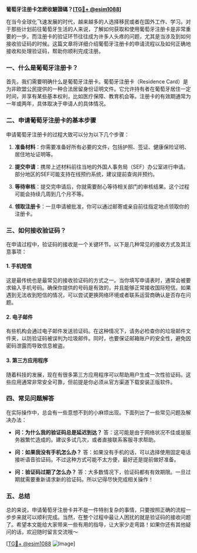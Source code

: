 **葡萄牙注册卡怎麽收驗證碼？[[TG💪+ @esim1088](https://t.me/s/esim1088)]**

在当今全球化飞速发展的时代，越来越多的人选择移民或者在国外工作、学习。对于那些计划前往葡萄牙生活的人来说，了解如何获取和使用葡萄牙注册卡是非常重要的一步。而注册卡的验证环节往往成为许多人头疼的问题，尤其是当涉及到如何接收验证码的时候。这篇文章将详细介绍葡萄牙注册卡的申请流程以及如何正确地接收和处理验证码，帮助你顺利完成注册。

### 一、什么是葡萄牙注册卡？

首先，我们需要明确什么是葡萄牙注册卡。葡萄牙注册卡（Residence Card）是为非欧盟公民提供的一种合法居留身份证明文件。它允许持有者在葡萄牙居住一定时间，并享有某些基本权利，比如医疗保障、教育机会等。注册卡的有效期通常为一年或两年，具体取决于申请人的具体情况。

### 二、申请葡萄牙注册卡的基本步骤

申请葡萄牙注册卡的过程大致可以分为以下几个步骤：

1. **准备材料**：你需要准备好所有必要的文件，包括护照、签证、健康保险证明、居住地址证明等。
   
2. **提交申请**：携带上述材料前往当地的外国人事务局（SEF）办公室进行申请。部分地区的SEF可能支持在线预约系统，建议提前查询并预约。

3. **等待审核**：提交完申请后，你就需要耐心等待相关部门的审核结果。这个过程可能会持续几周到几个月不等。

4. **领取注册卡**：一旦申请被批准，你可以通过邮寄或亲自前往指定地点领取你的注册卡。

### 三、如何接收验证码？

在申请过程中，验证码的接收是一个关键环节。以下是几种常见的接收方式及其注意事项：

#### 1. 手机短信
这是最传统也是最常见的接收验证码的方式之一。当你填写申请表时，通常会被要求输入手机号码。确保你提供的号码是有效的，并且能够正常接收国际短信。如果遇到无法收到短信的情况，可以尝试更换网络环境或者联系运营商确认是否存在问题。

#### 2. 电子邮件
有些机构会通过电子邮件发送验证码。在这种情况下，请务必检查你的垃圾邮件文件夹，以防验证码被误判为垃圾邮件。同时，也要保证邮箱账户的安全性，避免因密码泄露而导致信息被盗。

#### 3. 第三方应用程序
随着科技的发展，现在有很多第三方应用程序可以帮助用户生成一次性验证码。这些应用通常非常安全可靠，但前提是你必须从官方渠道下载安装正版软件。

### 四、常见问题解答

在实际操作中，总会有一些意想不到的小麻烦出现。下面列出了一些常见问题及解决办法：

- **问：为什么我的验证码总是延迟到达？**
  答：这可能是由于网络状况不佳或是服务器繁忙造成的。建议多试几次，或者直接联系客服寻求帮助。

- **问：如果我没有手机怎么办？**
  答：如果没有手机的话，可以选择使用固定电话接听语音验证码。不过这种方式可能不太方便，最好还是提前做好准备。

- **问：验证码过期了怎么办？**
  答：大多数情况下，验证码都有有效期限。一旦过期就需要重新请求新的验证码。所以记得尽快完成相关操作！

### 五、总结

总的来说，申请葡萄牙注册卡并不是一件特别复杂的事情，只要按照正确的流程一步步来就可以顺利完成。当然，在整个过程中最让人困扰的就是验证码的接收问题了。希望本文能给大家带来一些有用的指导，让大家少走弯路！如果你还有其他疑问的话，欢迎随时留言交流哦～

[[TG💪+ @esim1088](https://t.me/s/esim1088) ![Image](https://i.postimg.cc/4NQfJmqS/Snipaste-2025-05-13-00-14-12.png)]